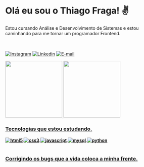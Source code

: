 # Olá eu sou o Thiago Fraga! ✌️

<div>
Estou cursando Análise e Desenvolvimento de Sistemas e estou caminhando para me tornar um programador Frontend.
</div><br><br>


[![Instagram](https://img.shields.io/badge/Instagram-E4405F?style=for-the-badge&logo=instagram&logoColor=white
)](https://www.instagram.com/1thiagofraga/)
[![Linkedin](https://img.shields.io/badge/LinkedIn-0077B5?style=for-the-badge&logo=linkedin&logoColor=white
)](https://www.linkedin.com/in/thiago-fraga-413696180/)
[![E-mail](https://img.shields.io/badge/-Email-000?style=for-the-badge&logo=microsoft-outlook&logoColor=007BFF)](mailto:thimefra@gmail.com)


<div align=>
  <a href="https://github.com/devthiagofraga">
  <img height="180em" src="https://github-readme-stats.vercel.app/api?username=devthiagofraga&show_icons=true&theme=dracula&include_all_commits=true&count_private=false"/>
      <img height="180em" src="https://github-readme-stats.vercel.app/api/top-langs/?username=devthiagofraga&layout=compact&langs_count=7&theme=dracula"/>

</div>
    
### Tecnologias que estou estudando.

<div style="display: inlin_block" ><b/r>
    <img align="center" alt="html5" src="https://img.shields.io/badge/HTML5-E34F26?style=for-the-badge&logo=html5&logoColor=white"/>
    <img align="center" alt="css3" src="https://img.shields.io/badge/CSS3-1572B6?style=for-the-badge&logo=css3&logoColor=white"/>
    <img align="center" alt="javascript" src="https://img.shields.io/badge/JavaScript-F7DF1E?style=for-the-badge&logo=javascript&logoColor=black"/>
    <img align="center" alt="mysql" src="https://img.shields.io/badge/MySQL-00000F?style=for-the-badge&logo=mysql&logoColor=white"/>
    <img align="center" alt="python" src="https://img.shields.io/badge/Python-000?style=for-the-badge&logo=python"/>

    

</div><br/>

### Corrigindo os bugs que a vida coloca a minha frente.
